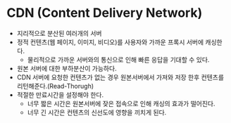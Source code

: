 # CDN (Content Delivery Network)
- 지리적으로 분산된 여러개의 서버
- 정적 컨텐츠(웹 페이지, 이미지, 비디오)를 사용자와 가까운 프록시 서버에 캐싱한다.
  - 물리적으로 가까운 서버와의 통신으로 인해 빠른 응답을 기대할 수 있다.
- 원본 서버에 대한 부하분산이 가능하다.
- CDN 서버에 요청한 컨텐츠가 없는 경우 원본서버에서 가져와 저장 한후 컨텐츠를 리턴해준다.(Read-Thorugh)
- 적절한 만료시간을 설정해야 한다.
  - 너무 짧은 시간은 원본서버에 잦은 접속으로 인해 캐싱의 효과가 떨어진다.
  - 너무 긴 시간은 컨텐츠의 신선도에 영향을 끼치게 된다.
